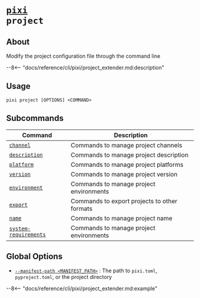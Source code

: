 # <code>[pixi](../pixi.md) project</code>

## About
Modify the project configuration file through the command line

--8<-- "docs/reference/cli/pixi/project_extender.md:description"

## Usage
```
pixi project [OPTIONS] <COMMAND>
```

## Subcommands
| Command | Description |
|---------|-------------|
| [`channel`](channel) | Commands to manage project channels |
| [`description`](description) | Commands to manage project description |
| [`platform`](platform) | Commands to manage project platforms |
| [`version`](version) | Commands to manage project version |
| [`environment`](environment) | Commands to manage project environments |
| [`export`](export) | Commands to export projects to other formats |
| [`name`](name) | Commands to manage project name |
| [`system-requirements`](system-requirements) | Commands to manage project environments |


## Global Options
- <a id="arg---manifest-path" href="#arg---manifest-path">`--manifest-path <MANIFEST_PATH>`</a>
:  The path to `pixi.toml`, `pyproject.toml`, or the project directory

--8<-- "docs/reference/cli/pixi/project_extender.md:example"
